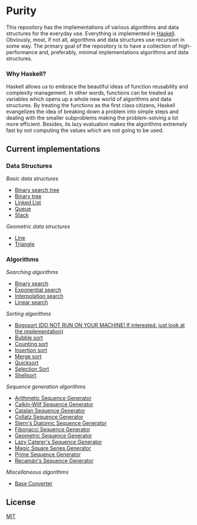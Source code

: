 # Purity

This repository has the implementations of various algorithms and data structures for the everyday use. Everything is implemented in [Haskell](https://www.haskell.org/). Obviously, most, if not all, algorithms and data structures use recursion in some way. The primary goal of the repository is to have a collection of high-performance and, preferably, minimal implementations algorithms and data structures.

### Why Haskell?
Haskell allows us to embrace the beautiful ideas of function reusability and complexity management. In other words, functions
can be treated as variables which opens up a whole new world of algorithms and data structures. By treating the functions as the first class citizens, Haskell evangelizes the idea of breaking down a problem into simple steps and dealing with the smaller subproblems making the problem-solving a lot more efficient. Besides, its lazy evaluation makes the algorithms extremely fast by not computing the values which are not going to be used.

## Current implementations

### Data Structures

_Basic data structures_
* [Binary search tree](https://github.com/oniani/purity/blob/master/src/data-structures/basic-structures/BinarySearchTree.hs)
* [Binary tree](https://github.com/oniani/purity/blob/master/src/data-structures/basic-structures/BinaryTree.hs)
* [Linked List](https://github.com/oniani/purity/blob/master/src/data-structures/basic-structures/LinkedList.hs)
* [Queue](https://github.com/oniani/purity/blob/master/src/data-structures/basic-structures/Queue.hs)
* [Stack](https://github.com/oniani/purity/blob/master/src/data-structures/basic-structures/Stack.hs)

_Geometric data structures_
* [Line](https://github.com/oniani/purity/blob/master/src/data-structures/geometric-structures/Line.hs)
* [Triangle](https://github.com/oniani/purity/blob/master/src/data-structures/geometric-structures/Triangle.hs)


### Algorithms

_Searching algorithms_
* [Binary search](https://github.com/oniani/purity/blob/master/src/algorithms/searching/BinarySearch.hs)
* [Exponential search](https://github.com/oniani/purity/blob/master/src/algorithms/searching/ExponentialSearch.hs)
* [Interpolation search](https://github.com/oniani/purity/blob/master/src/algorithms/searching/InterpolationSearch.hs)
* [Linear search](https://github.com/oniani/purity/blob/master/src/algorithms/searching/LinearSearch.hs)

_Sorting algorithms_
* [Bogosort (DO NOT RUN ON YOUR MACHINE! If interested, just look at the implementation)](https://github.com/oniani/purity/blob/master/src/algorithms/sorting/Bogosort.hs)
* [Bubble sort](https://github.com/oniani/purity/blob/master/src/algorithms/sorting/BubbleSort.hs)
* [Counting sort](https://github.com/oniani/purity/blob/master/src/algorithms/sorting/CountingSort.hs)
* [Insertion sort](https://github.com/oniani/purity/blob/master/src/algorithms/sorting/InsertionSort.hs)
* [Merge sort](https://github.com/oniani/purity/blob/master/src/algorithms/sorting/MergeSort.hs)
* [Quicksort](https://github.com/oniani/purity/blob/master/src/algorithms/sorting/Quicksort.hs)
* [Selection Sort](https://github.com/oniani/purity/blob/master/src/algorithms/sorting/SelectionSort.hs)
* [Shellsort](https://github.com/oniani/purity/blob/master/src/algorithms/sorting/Shellsort.hs)

_Sequence generation algorithms_
* [Arithmetic Sequence Generator](https://github.com/oniani/purity/blob/master/src/algorithms/sequence-generation/ArithmeticGenerator.hs)
* [Calkin-Wilf Sequence Generator](https://github.com/oniani/purity/blob/master/src/algorithms/sequence-generation/CalkinWilfGenerator.hs)
* [Catalan Sequence Generator](https://github.com/oniani/purity/blob/master/src/algorithms/sequence-generation/CatalanGenerator.hs)
* [Collatz Sequence Generator](https://github.com/oniani/purity/blob/master/src/algorithms/sequence-generation/CollatzGenerator.hs)
* [Stern's Diatomic Sequence Generator](https://github.com/oniani/purity/blob/master/src/algorithms/sequence-generation/DiatomicGenerator.hs)
* [Fibonacci Sequence Generator](https://github.com/oniani/purity/blob/master/src/algorithms/sequence-generation/FibonacciGenerator.hs)
* [Geometric Sequence Generator](https://github.com/oniani/purity/blob/master/src/algorithms/sequence-generation/GeometricGenerator.hs)
* [Lazy Caterer's Sequence Generator](https://github.com/oniani/purity/blob/master/src/algorithms/sequence-generation/LazyCatererGenerator.hs)
* [Magic Square Series Generator](https://github.com/oniani/purity/blob/master/src/algorithms/sequence-generation/MagicSquareGenerator.hs)
* [Prime Sequence Generator](https://github.com/oniani/purity/blob/master/src/algorithms/sequence-generation/PrimeGenerator.hs)
* [Recamán's Sequence Generator](https://github.com/oniani/purity/blob/master/src/algorithms/sequence-generation/RecamanGenerator.hs)

_Miscellaneous algorithms_
* [Base Converter](https://github.com/oniani/purity/blob/master/src/algorithms/miscellaneous/BaseConverter.hs)

## License
[MIT](https://github.com/oniani/purity/blob/master/LICENSE)
